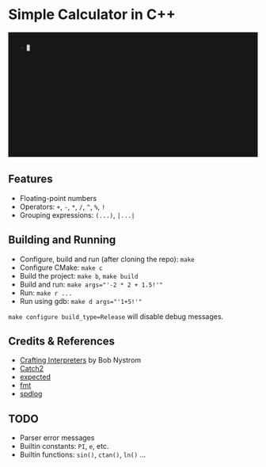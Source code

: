 # Simple Calculator in C++

![preview.gif](.github/preview.gif)

## Features
- Floating-point numbers
- Operators: `+`, `-`, `*`, `/`, `^`, `%`, `!`
- Grouping expressions: `(...)`, `|...|`

## Building and Running
- Configure, build and run (after cloning the repo): `make`
- Configure CMake: `make c`
- Build the project: `make b`, `make build`
- Build and run: `make args="'-2 * 2 + 1.5!'"`
- Run: `make r ...`
- Run using gdb: `make d args="'1+5!'"`

`make configure build_type=Release` will disable debug messages.

## Credits & References
- [Crafting Interpreters](https://craftinginterpreters.com/) by Bob Nystrom
- [Catch2](https://github.com/catchorg/Catch2/)
- [expected](https://github.com/TartanLlama/expected)
- [fmt](https://github.com/fmtlib/fmt)
- [spdlog](https://github.com/gabime/spdlog)

## TODO
- Parser error messages
- Builtin constants: `PI`, `e`, etc.
- Builtin functions: `sin()`, `ctan()`, `ln()` ...
